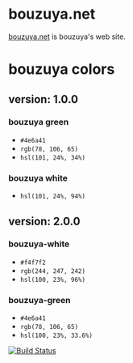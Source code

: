 # bouzuya.net

[bouzuya.net](https://bouzuya.net/) is bouzuya's web site.

# bouzuya colors

## version: 1.0.0

### bouzuya green

- `#4e6a41`
- `rgb(78, 106, 65)`
- `hsl(101, 24%, 34%)`

### bouzuya white

- `hsl(101, 24%, 94%)`

## version: 2.0.0

### bouzuya-white

- `#f4f7f2`
- `rgb(244, 247, 242)`
- `hsl(100, 23%, 96%)`

### bouzuya-green

- `#4e6a41`
- `rgb(78, 106, 65)`
- `hsl(100, 23%, 33.6%)`


[![Build Status](https://travis-ci.org/bouzuya/bouzuya.net.svg)](https://travis-ci.org/bouzuya/bouzuya.net)
